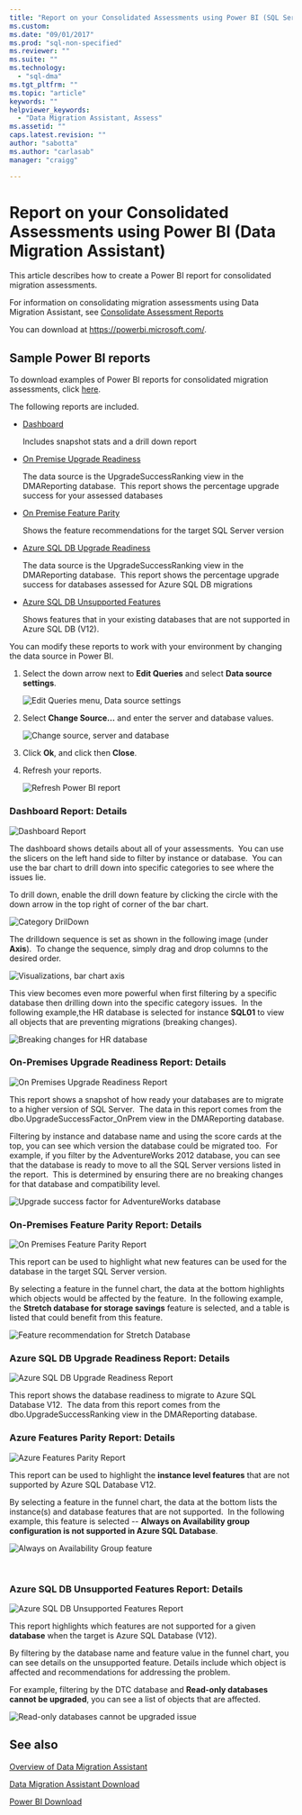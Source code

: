 ```yaml
---
title: "Report on your Consolidated Assessments using Power BI (SQL Server Data Migration Assistant) | Microsoft Docs"
ms.custom: 
ms.date: "09/01/2017"
ms.prod: "sql-non-specified"
ms.reviewer: ""
ms.suite: ""
ms.technology: 
  - "sql-dma"
ms.tgt_pltfrm: ""
ms.topic: "article"
keywords: ""
helpviewer_keywords: 
  - "Data Migration Assistant, Assess"
ms.assetid: ""
caps.latest.revision: ""
author: "sabotta"
ms.author: "carlasab"
manager: "craigg"

---
```


# Report on your Consolidated Assessments using Power BI (Data Migration Assistant)

This article describes how to create a Power BI report for consolidated migration assessments.

For information on consolidating migration assessments using Data Migration Assistant, see [Consolidate Assessment Reports](../dma/dma-consolidatereports.md)

You can download at https://powerbi.microsoft.com/.

## Sample Power BI reports

To download examples of Power BI reports for consolidated migration assessments, click [here](https://msdnshared.blob.core.windows.net/media/2017/03/DMA-Reports-V3.11.zip).

The following reports are included. 

- [Dashboard](#dashboard--details)

  Includes snapshot stats and a drill down report

- [On Premise Upgrade Readiness](#on-premises-upgrade-readiness--details)

  The data source is the UpgradeSuccessRanking view in the DMAReporting database.  This report shows the percentage upgrade success for your assessed databases

- [On Premise Feature Parity](#on-premise-feature-parity--details)

  Shows the feature recommendations for the target SQL Server version

- [Azure SQL DB Upgrade Readiness](#azure-sql-db-upgrade-readiness--details)

  The data source is the UpgradeSuccessRanking view in the DMAReporting database.  This report shows the percentage upgrade success for databases assessed for Azure SQL DB migrations

- [Azure SQL DB Unsupported Features](#azure-sql-db-unsupported-features--details)

  Shows features that in your existing databases that are not supported in Azure SQL DB (V12).

You can modify these reports to work with your environment by changing the data source in Power BI. 

1. Select the down arrow next to **Edit Queries** and select
**Data source settings**.

   ![Edit Queries menu, Data source settings](../dma/media/DataSourceSettings.png)

1. Select **Change Source…** and enter the server and database values.

   ![Change source, server and database](../dma/media/ChangeSource.png)

1. Click **Ok**, and click then **Close**.

1. Refresh your reports.

   ![Refresh Power BI report](../dma/media/RefreshReport.png)

### Dashboard Report: Details

![Dashboard Report](../dma/media/DashboardReport.png)

The dashboard shows details about all of your assessments.  You can use the slicers on the left hand side to filter by instance or database.  You can use the bar chart to drill down into specific categories to see where the issues lie.

To drill down, enable the drill down feature by clicking the circle with the down arrow in the top right of corner of the bar chart.

![Category DrilDown](../dma/media/CategoryDrillDown.png)

The drilldown sequence is set as shown in the following image (under **Axis**).  To change the sequence, simply drag and drop columns to the desired order.

![Visualizations, bar chart axis](../dma/media/VisualizationsAxis.png)

This view becomes even more powerful when first filtering by a specific database then drilling down into the specific category issues.  In the following example,the HR database is selected for instance **SQL01** to view all objects that are preventing migrations (breaking changes).

![Breaking changes for HR database](../dma/media/BreakingChanges.png)

### On-Premises Upgrade Readiness Report: Details

![On Premises Upgrade Readiness Report](../dma/media/OnPremisesUpgradeReadinessReport.png)

This report shows a snapshot of how ready your databases are to migrate to a higher version of SQL Server.  The data in this report comes from the dbo.UpgradeSuccessFactor\_OnPrem view in the DMAReporting database.

Filtering by instance and database name and using the score cards at the top, you can see which version the database could be migrated too.  For example, if you filter by the AdventureWorks 2012 database, you can see that the database is ready to move to all the SQL Server versions listed in the report.  This is determined by ensuring there are no breaking changes for that database and compatibility level.

![Upgrade success factor for AdventureWorks database](../dma/media/UpgradeSuccessFactor.png)

### On-Premises Feature Parity Report: Details

![On Premises Feature Parity Report](../dma/media/OnPremisesFeatureParityReport.png)

This report can be used to highlight what new features can be used for the database in the target SQL Server version.

By selecting a feature in the funnel chart, the data at the bottom highlights which objects would be affected by the feature.  In the following example, the **Stretch database for storage savings** feature is selected, and a table is listed that could benefit from this feature.

![Feature recommendation for Stretch Database](../dma/media/FeatureRecommend_StretchDatabase.png)

### Azure SQL DB Upgrade Readiness Report: Details

![Azure SQL DB Upgrade Readiness Report](../dma/media/AzureSQLDBUpgradeReadinessReport.png)

This report shows the database readiness to migrate to Azure SQL Database V12.  The data from this report comes from the dbo.UpgradeSuccessRanking view in the DMAReporting database.

### Azure Features Parity Report: Details

![Azure Features Parity Report](../dma/media/AzureFeaturesParityReport.png)

This report can be used to highlight the **instance level features** that are not supported by Azure SQL Database V12.

By selecting a feature in the funnel chart, the data at the bottom lists the instance(s) and database features that are not supported.  In the following example, this feature is selected -- **Always on Availability group configuration is not supported in Azure SQL Database**.  

![Always on Availability Group feature](../dma/media/Feature_AlwaysOnAvailability.png)

 
### Azure SQL DB Unsupported Features Report: Details

![Azure SQL DB Unsupported Features Report](../dma/media/AzureSQLDBUnsupportedFeaturesReport.png)

This report highlights which features are not supported for a given **database** when the target is Azure SQL Database (V12).

By filtering by the database name and feature value in the funnel chart, you can see details on the unsupported feature. Details include which object is affected and recommendations for addressing the problem.

For example, filtering by the DTC database and **Read-only databases cannot be upgraded**, you can see a list of objects that are affected.

![Read-only databases cannot be upgraded issue](../dma/media/ReadOnlyDatabases.png)

## See also

[Overview of Data Migration Assistant](../dma/dma-overview.md)

[Data Migration Assistant Download](https://www.microsoft.com/download/details.aspx?id=53595)

[Power BI Download](https://powerbi.microsoft.com/)
